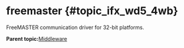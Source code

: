 # freemaster {#topic_ifx_wd5_4wb}

FreeMASTER communication driver for 32-bit platforms.

**Parent topic:**[Middleware](../topics/middleware.md)

